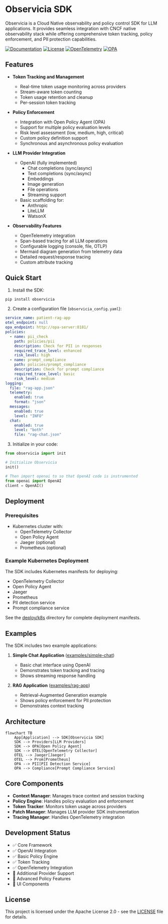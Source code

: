 # Observicia SDK

Observicia is a Cloud Native observability and policy control SDK for LLM applications. It provides seamless integration with CNCF native observability stack while offering comprehensive token tracking, policy enforcement, and PII protection capabilities.

[![Documentation](https://img.shields.io/badge/docs-latest-brightgreen.svg?style=flat)](https://observicia.readthedocs.io/en/latest/)
[![License](https://img.shields.io/badge/license-Apache%202.0-blue.svg)](LICENSE)
[![OpenTelemetry](https://img.shields.io/badge/OpenTelemetry-enabled-blue)](https://opentelemetry.io/)
[![OPA](https://img.shields.io/badge/OPA-integrated-blue)](https://www.openpolicyagent.org/)

## Features

- **Token Tracking and Management**
  - Real-time token usage monitoring across providers
  - Stream-aware token counting
  - Token usage retention and cleanup
  - Per-session token tracking

- **Policy Enforcement**
  - Integration with Open Policy Agent (OPA)
  - Support for multiple policy evaluation levels
  - Risk level assessment (low, medium, high, critical)
  - Custom policy definition support
  - Synchronous and asynchronous policy evaluation

- **LLM Provider Integration**
  - OpenAI (fully implemented)
    - Chat completions (sync/async)
    - Text completions (sync/async)
    - Embeddings
    - Image generation
    - File operations
    - Streaming support
  - Basic scaffolding for:
    - Anthropic
    - LiteLLM
    - WatsonX

- **Observability Features**
  - OpenTelemetry integration
  - Span-based tracing for all LLM operations
  - Configurable logging (console, file, OTLP)
  - Mermaid diagram generation from telemetry data
  - Detailed request/response tracing
  - Custom attribute tracking

## Quick Start

1. Install the SDK:
```bash
pip install observicia
```

2. Create a configuration file (`observicia_config.yaml`):
```yaml
service_name: patient-rag-app
otel_endpoint: null
opa_endpoint: http://opa-server:8181/
policies:
  - name: pii_check
    path: policies/pii
    description: Check for PII in responses
    required_trace_level: enhanced
    risk_level: high
  - name: prompt_compliance
    path: policies/prompt_compliance
    description: Check for prompt compliance
    required_trace_level: basic
    risk_level: medium
logging:
  file: "rag-app.json"
  telemetry:
    enabled: true
    format: "json"
  messages:
    enabled: true
    level: "INFO"
  chat:
    enabled: true
    level: "both"
    file: "rag-chat.json"
```

3. Initialize in your code:
```python
from observicia import init

# Initialize Observicia
init()

# Then import openai to so that OpenAI code is instrumented
from openai import OpenAI
client = OpenAI()
```

## Deployment

### Prerequisites

- Kubernetes cluster with:
  - OpenTelemetry Collector
  - Open Policy Agent
  - Jaeger (optional)
  - Prometheus (optional)

### Example Kubernetes Deployment

The SDK includes Kubernetes manifests for deploying:
- OpenTelemetry Collector
- Open Policy Agent
- Jaeger
- Prometheus
- PII detection service
- Prompt compliance service

See the [deploy/k8s](deploy/k8s) directory for complete deployment manifests.

## Examples

The SDK includes two example applications:

1. **Simple Chat Application** ([examples/simple-chat](examples/simple-chat))
   - Basic chat interface using OpenAI
   - Demonstrates token tracking and tracing
   - Shows streaming response handling

2. **RAG Application** ([examples/rag-app](examples/rag-app))
   - Retrieval-Augmented Generation example
   - Shows policy enforcement for PII protection
   - Demonstrates context tracking

## Architecture

```mermaid
flowchart TB
    App[Application] --> SDK[Observicia SDK]
    SDK --> Providers[LLM Providers]
    SDK --> OPA[Open Policy Agent]
    SDK --> OTEL[OpenTelemetry Collector]
    OTEL --> Jaeger[Jaeger]
    OTEL --> Prom[Prometheus]
    OPA --> PII[PII Detection Service]
    OPA --> Compliance[Prompt Compliance Service]
```

## Core Components

- **Context Manager**: Manages trace context and session tracking
- **Policy Engine**: Handles policy evaluation and enforcement
- **Token Tracker**: Monitors token usage across providers
- **Patch Manager**: Manages LLM provider SDK instrumentation
- **Tracing Manager**: Handles OpenTelemetry integration

## Development Status

- ✅ Core Framework
- ✅ OpenAI Integration
- ✅ Basic Policy Engine
- ✅ Token Tracking
- ✅ OpenTelemetry Integration
- 🚧 Additional Provider Support
- 🚧 Advanced Policy Features
- 🚧 UI Components

## License

This project is licensed under the Apache License 2.0 - see the [LICENSE](LICENSE) file for details.